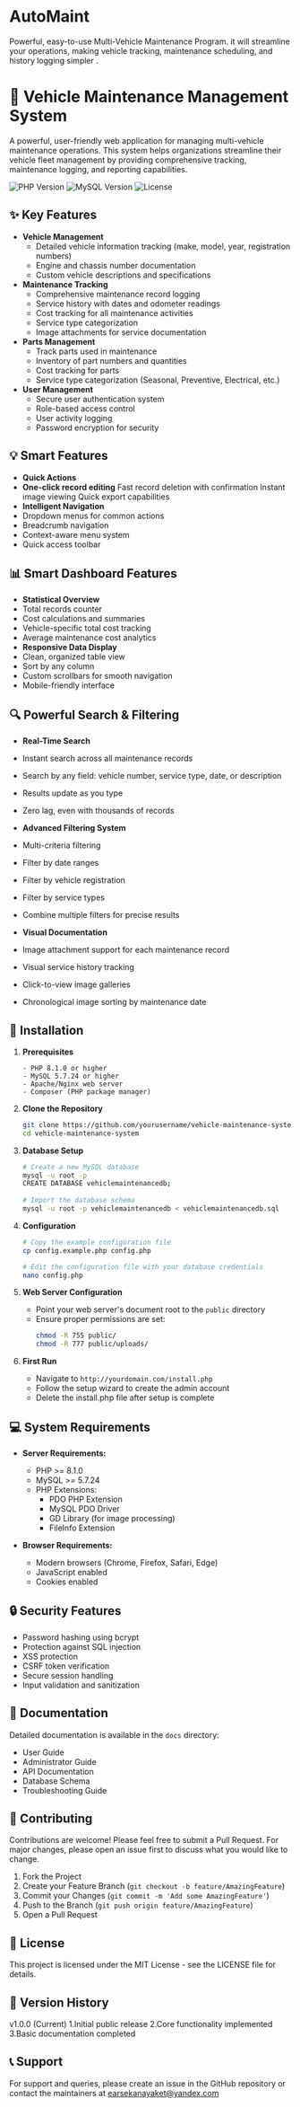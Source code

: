 # AutoMaint
 Powerful, easy-to-use Multi-Vehicle Maintenance Program. it will streamline your operations, making vehicle tracking, maintenance scheduling, and history logging simpler . 
# 🚗 Vehicle Maintenance Management System

A powerful, user-friendly web application for managing multi-vehicle maintenance operations. This system helps organizations streamline their vehicle fleet management by providing comprehensive tracking, maintenance logging, and reporting capabilities.

![PHP Version](https://img.shields.io/badge/PHP-8.1.0-blue.svg)
![MySQL Version](https://img.shields.io/badge/MySQL-5.7.24-blue.svg)
![License](https://img.shields.io/badge/license-MIT-green.svg)

## ✨ Key Features
- **Vehicle Management**
  - Detailed vehicle information tracking (make, model, year, registration numbers)
  - Engine and chassis number documentation
  - Custom vehicle descriptions and specifications
- **Maintenance Tracking**
  - Comprehensive maintenance record logging
  - Service history with dates and odometer readings
  - Cost tracking for all maintenance activities
  - Service type categorization
  - Image attachments for service documentation
- **Parts Management**
  - Track parts used in maintenance
  - Inventory of part numbers and quantities
  - Cost tracking for parts
  - Service type categorization (Seasonal, Preventive, Electrical, etc.)
- **User Management**
  - Secure user authentication system
  - Role-based access control
  - User activity logging
  - Password encryption for security
## 💡 Smart Features
- **Quick Actions**
- **One-click record editing**
Fast record deletion with confirmation
Instant image viewing
Quick export capabilities
- **Intelligent Navigation**
- Dropdown menus for common actions
- Breadcrumb navigation
- Context-aware menu system
- Quick access toolbar
## 📊 Smart Dashboard Features
- **Statistical Overview**
- Total records counter
- Cost calculations and summaries
- Vehicle-specific total cost tracking
- Average maintenance cost analytics
- **Responsive Data Display**
- Clean, organized table view
- Sort by any column
- Custom scrollbars for smooth navigation
- Mobile-friendly interface
## 🔍 Powerful Search & Filtering
- **Real-Time Search**
- Instant search across all maintenance records
- Search by any field: vehicle number, service type, date, or description
- Results update as you type
- Zero lag, even with thousands of records
- **Advanced Filtering System**
- Multi-criteria filtering
- Filter by date ranges
- Filter by vehicle registration
- Filter by service types
- Combine multiple filters for precise results

- **Visual Documentation**
- Image attachment support for each maintenance record
- Visual service history tracking
- Click-to-view image galleries
- Chronological image sorting by maintenance date
## 🚀 Installation
1. **Prerequisites**
   ```
   - PHP 8.1.0 or higher
   - MySQL 5.7.24 or higher
   - Apache/Nginx web server
   - Composer (PHP package manager)
   ```

2. **Clone the Repository**
   ```bash
   git clone https://github.com/yourusername/vehicle-maintenance-system.git
   cd vehicle-maintenance-system
   ```
3. **Database Setup**
   ```bash
   # Create a new MySQL database
   mysql -u root -p
   CREATE DATABASE vehiclemaintenancedb;
  
   # Import the database schema
   mysql -u root -p vehiclemaintenancedb < vehiclemaintenancedb.sql
   ```
4. **Configuration**
   ```bash
   # Copy the example configuration file
   cp config.example.php config.php
   
   # Edit the configuration file with your database credentials
   nano config.php
   ```
5. **Web Server Configuration**
   - Point your web server's document root to the `public` directory
   - Ensure proper permissions are set:
     ```bash
     chmod -R 755 public/
     chmod -R 777 public/uploads/
     ```
6. **First Run**
   - Navigate to `http://yourdomain.com/install.php`
   - Follow the setup wizard to create the admin account
   - Delete the install.php file after setup is complete

## 💻 System Requirements

- **Server Requirements:**
  - PHP >= 8.1.0
  - MySQL >= 5.7.24
  - PHP Extensions:
    - PDO PHP Extension
    - MySQL PDO Driver
    - GD Library (for image processing)
    - FileInfo Extension

- **Browser Requirements:**
  - Modern browsers (Chrome, Firefox, Safari, Edge)
  - JavaScript enabled
  - Cookies enabled

## 🔒 Security Features

- Password hashing using bcrypt
- Protection against SQL injection
- XSS protection
- CSRF token verification
- Secure session handling
- Input validation and sanitization

## 📖 Documentation

Detailed documentation is available in the `docs` directory:
- User Guide
- Administrator Guide
- API Documentation
- Database Schema
- Troubleshooting Guide

## 🤝 Contributing

Contributions are welcome! Please feel free to submit a Pull Request. For major changes, please open an issue first to discuss what you would like to change.

1. Fork the Project
2. Create your Feature Branch (`git checkout -b feature/AmazingFeature`)
3. Commit your Changes (`git commit -m 'Add some AmazingFeature'`)
4. Push to the Branch (`git push origin feature/AmazingFeature`)
5. Open a Pull Request

## 📝 License

This project is licensed under the MIT License - see the LICENSE file for details.

## 📅 Version History
v1.0.0 (Current)
1.Initial public release
2.Core functionality implemented
3.Basic documentation completed

## 📞 Support

For support and queries, please create an issue in the GitHub repository or contact the maintainers at earsekanayaket@yandex.com
